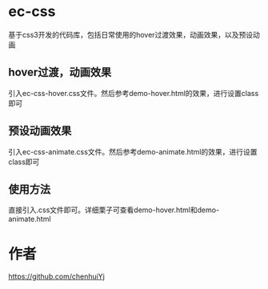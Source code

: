 # ec-css
基于css3开发的代码库，包括日常使用的hover过渡效果，动画效果，以及预设动画

## hover过渡，动画效果
引入ec-css-hover.css文件。然后参考demo-hover.html的效果，进行设置class即可

## 预设动画效果
引入ec-css-animate.css文件。然后参考demo-animate.html的效果，进行设置class即可

## 使用方法
直接引入.css文件即可。详细栗子可查看demo-hover.html和demo-animate.html

# 作者
https://github.com/chenhuiYj